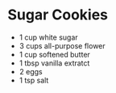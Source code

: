 # Sugar Cookies

* 1 cup white sugar
* 3 cups all-purpose flower
* 1 cup softened butter
* 1 tbsp vanilla extratct
* 2 eggs
* 1 tsp salt